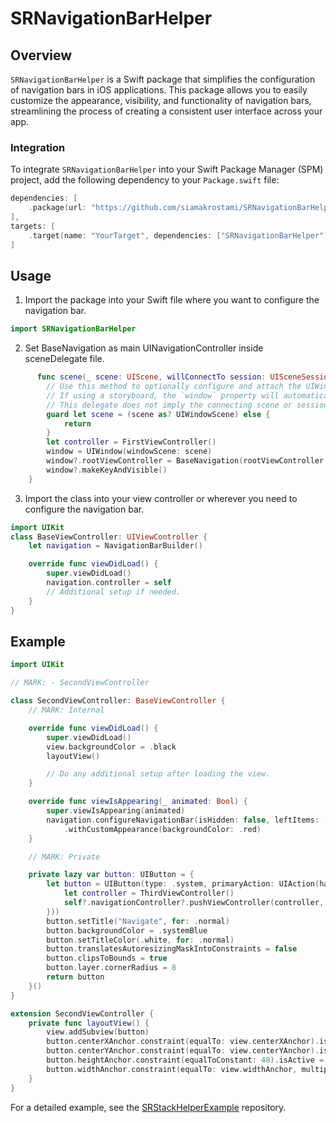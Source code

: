 # SRNavigationBarHelper

## Overview

`SRNavigationBarHelper` is a Swift package that simplifies the configuration of navigation bars in iOS applications. This package allows you to easily customize the appearance, visibility, and functionality of navigation bars, streamlining the process of creating a consistent user interface across your app.

### Integration

To integrate `SRNavigationBarHelper` into your Swift Package Manager (SPM) project, add the following dependency to your `Package.swift` file:

```swift
dependencies: [
    .package(url: "https://github.com/siamakrostami/SRNavigationBarHelper.git", from: "1.0.0")
],
targets: [
    .target(name: "YourTarget", dependencies: ["SRNavigationBarHelper"])
]
```
## Usage
1. Import the package into your Swift file where you want to configure the navigation bar.
```swift
import SRNavigationBarHelper
```
2. Set BaseNavigation as main UINavigationController inside sceneDelegate file.
```swift
      func scene(_ scene: UIScene, willConnectTo session: UISceneSession, options connectionOptions: UIScene.ConnectionOptions) {
        // Use this method to optionally configure and attach the UIWindow `window` to the provided UIWindowScene `scene`.
        // If using a storyboard, the `window` property will automatically be initialized and attached to the scene.
        // This delegate does not imply the connecting scene or session are new (see `application:configurationForConnectingSceneSession` instead).
        guard let scene = (scene as? UIWindowScene) else {
            return
        }
        let controller = FirstViewController()
        window = UIWindow(windowScene: scene)
        window?.rootViewController = BaseNavigation(rootViewController: controller, font: .systemFont(ofSize: 18), textColor: .black, backGroundColor: .systemBackground)
        window?.makeKeyAndVisible()
    }
```

3. Import the class into your view controller or wherever you need to configure the navigation bar.

```swift
import UIKit
class BaseViewController: UIViewController {
    let navigation = NavigationBarBuilder()

    override func viewDidLoad() {
        super.viewDidLoad()
        navigation.controller = self
        // Additional setup if needed.
    }
}
```
## Example

```swift
import UIKit

// MARK: - SecondViewController

class SecondViewController: BaseViewController {
    // MARK: Internal

    override func viewDidLoad() {
        super.viewDidLoad()
        view.backgroundColor = .black
        layoutView()

        // Do any additional setup after loading the view.
    }

    override func viewIsAppearing(_ animated: Bool) {
        super.viewIsAppearing(animated)
        navigation.configureNavigationBar(isHidden: false, leftItems: [.backButton(style: .pop, icon: UIImage(systemName: "chevron.left"), tintColor: .black)],logo: "batman", rightItems: nil)
            .withCustomAppearance(backgroundColor: .red)
    }

    // MARK: Private

    private lazy var button: UIButton = {
        let button = UIButton(type: .system, primaryAction: UIAction(handler: { [weak self] _ in
            let controller = ThirdViewController()
            self?.navigationController?.pushViewController(controller, animated: true)
        }))
        button.setTitle("Navigate", for: .normal)
        button.backgroundColor = .systemBlue
        button.setTitleColor(.white, for: .normal)
        button.translatesAutoresizingMaskIntoConstraints = false
        button.clipsToBounds = true
        button.layer.cornerRadius = 8
        return button
    }()
}

extension SecondViewController {
    private func layoutView() {
        view.addSubview(button)
        button.centerXAnchor.constraint(equalTo: view.centerXAnchor).isActive = true
        button.centerYAnchor.constraint(equalTo: view.centerYAnchor).isActive = true
        button.heightAnchor.constraint(equalToConstant: 48).isActive = true
        button.widthAnchor.constraint(equalTo: view.widthAnchor, multiplier: 0.9).isActive = true
    }
}

```
For a detailed example, see the [SRStackHelperExample](https://github.com/siamakrostami/SRNavigationControllerHelper) repository.
